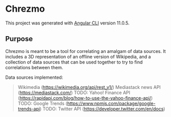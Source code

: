 # Chrezmo

This project was generated with [Angular CLI](https://github.com/angular/angular-cli) version 11.0.5.

## Purpose

Chrezmo is meant to be a tool for correlating an amalgam of data sources. It includes a 3D representation
of an offline version of Wikipedia, and a collection of data sources that can be used together to try to
find correlations between them.

Data sources implemented:
> Wikimedia (https://wikimedia.org/api/rest_v1/)
> Mediastack news API (https://mediastack.com/)
> TODO: Yahoo! Finance API (https://rapidapi.com/blog/how-to-use-the-yahoo-finance-api/)
> TODO: Google Trends (https://www.npmjs.com/package/google-trends-api)
> TODO: Twitter API (https://developer.twitter.com/en/docs)
